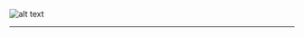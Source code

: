 ![alt text](https://github.com/brtsai/food-help/blob/master/documentation/assets/logo/logo.png "Logo Title Text 1")

<hr />

